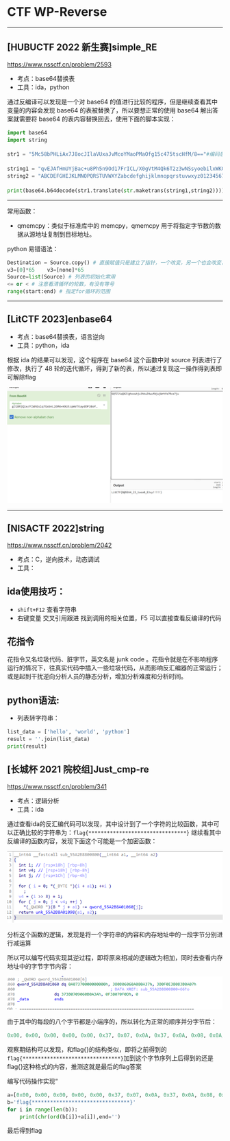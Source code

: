 # CTF WP-Reverse

---

## [HUBUCTF 2022 新生赛]simple_RE

https://www.nssctf.cn/problem/2593

* 考点：base64替换表
* 工具：ida，python

通过反编译可以发现是一个对 base64 的值进行比较的程序，但是继续查看其中变量的内容会发现 base64 的表被替换了，所以要想正常的使用 base64 解出答案就需要将 base64 的表内容替换回去，使用下面的脚本实现：

```python
import base64
import string

str1 = "5Mc58bPHLiAx7J8ocJIlaVUxaJvMcoYMaoPMaOfg15c475tscHfM/8=="#编码后密文

string1 = "qvEJAfHmUYjBac+u8Ph5n9Od17FrICL/X0gVtM4Qk6T2z3wNSsyoebilxWKGZpRD" #自定义base加密表
string2 = "ABCDEFGHIJKLMNOPQRSTUVWXYZabcdefghijklmnopqrstuvwxyz0123456789+/"#原base64加密表

print(base64.b64decode(str1.translate(str.maketrans(string1,string2))))
```

---

常用函数：

- qmemcpy：类似于标准库中的 memcpy，qmemcpy 用于将指定字节数的数据从源地址复制到目标地址。

python 易错语法：

```python
Destination = Source.copy() # 直接赋值只是建立了指针，一个改变，另一个也会改变，使用copy()函数可以实现和c语言类似的效果
v3=[0]*65    v3=[none]*65
Source=list(Source) # 列表的初始化常用
<= or < # 注意看清循环的轮数，有没有等号
range(start:end) # 指定for循环的范围

```

---

## [LitCTF 2023]enbase64

* 考点：base64替换表，语言逆向
* 工具：python，ida

根据 ida 的结果可以发现，这个程序在 base64 这个函数中对 source 列表进行了修改，执行了 48 轮的迭代循环，得到了新的表，所以通过复现这一操作得到表即可解除flag

![](./img/base_1.png)

---

## [NISACTF 2022]string

https://www.nssctf.cn/problem/2042

* 考点：C，逆向技术，动态调试
* 工具：

## ida使用技巧：

- `shift+F12` 查看字符串
- 右键变量 交叉引用跟进 找到调用的相关位置，F5 可以直接查看反编译的代码

## 花指令

花指令又名垃圾代码、脏字节，英文名是 junk code 。花指令就是在不影响程序运行的情况下，往真实代码中插入一些垃圾代码，从而影响反汇编器的正常运行；或是起到干扰逆向分析人员的静态分析，增加分析难度和分析时间。

## python语法:

- 列表转字符串：

```python
list_data = ['hello', 'world', 'python']
result = ''.join(list_data)
print(result)
```

## [长城杯 2021 院校组]Just_cmp-re

https://www.nssctf.cn/problem/341

* 考点：逻辑分析
* 工具：ida

通过查看ida的反汇编代码可以发现，其中设计到了一个字符的比较函数，其中可以正确比较的字符串为：`flag{********************************}`
继续看其中反编译的函数内容，发现下面这个可能是一个加密函数：

![](./img/cmp加密函数.png)

分析这个函数的逻辑，发现是将一个字符串的内容和内存地址中的一段字节分别进行减运算

所以可以编写代码实现其逆过程，即将原来相减的逻辑改为相加，同时去查看内存地址中的字节字节内容：

![](.//img/cmp字节内容.png)

由于其中的每段的八个字节都是小端序的，所以转化为正常的顺序并分字节后：

```python
0x00, 0x00, 0x00, 0x00, 0x00, 0x37, 0x07, 0x0A, 0x37, 0x0A, 0x08, 0x0A, 0x06, 0x06, 0x0B, 0x38, 0x07, 0x0A, 0x3B, 0x08, 0x38, 0x0E, 0x0F, 0x3B, 0x3A, 0x0A, 0x0B, 0x06, 0x09, 0x07, 0x3B, 0x37, 0x0D, 0x0F, 0x07, 0x38, 0x0F, 0x00
```

观察期结构可以发现，和flag{}的结构类似，即将之前得到的`flag{********************************}`加到这个字节序列上后得到的还是flag{}这种格式的内容，推测这就是最后的flag答案

编写代码操作实现“

```python
a=[0x00, 0x00, 0x00, 0x00, 0x00, 0x37, 0x07, 0x0A, 0x37, 0x0A, 0x08, 0x0A, 0x06, 0x06, 0x0B, 0x38, 0x07, 0x0A, 0x3B, 0x08, 0x38, 0x0E, 0x0F, 0x3B, 0x3A, 0x0A, 0x0B, 0x06, 0x09, 0x07, 0x3B, 0x37, 0x0D, 0x0F, 0x07, 0x38, 0x0F, 0x00]
b='flag{********************************}'
for i in range(len(b)):
    print(chr(ord(b[i])+a[i]),end='')
```

最后得到flag
